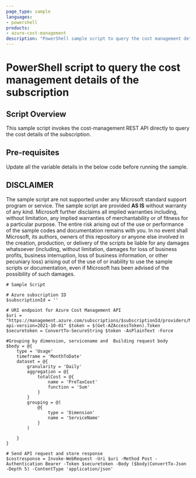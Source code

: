 ```yaml
---
page_type: sample
languages:
- powershell
products:
- azure-cost-management
description: "PowerShell sample script to query the cost management details."
---
```



# PowerShell script to query the cost management details of the subscription

## Script Overview 
 
 This sample script invokes the cost-management REST API directly to query the cost details of the subscription.
 
 ## Pre-requisites 
Update all the variable details in the below code before running the sample.
 
## DISCLAIMER

The sample script are not supported under any Microsoft standard support program or service. The sample script are provided **AS IS** without warranty of any kind. Microsoft further disclaims all implied warranties including, without limitation, any implied warranties of merchantability or of fitness for a particular purpose. The entire risk arising out of the use or performance of the sample codes and documentation remains with you. In no event shall Microsoft, its authors, owners of this repository or anyone else involved in the creation, production, or delivery of the scripts be liable for any damages whatsoever (including, without limitation, damages for loss of business profits, business interruption, loss of business information, or other pecuniary loss) arising out of the use of or inability to use the sample scripts or documentation, even if Microsoft has been advised of the possibility of such damages. 

```
# Sample Script

# Azure subscription ID
$subscriptionId = ''

# URI endpoint for Azure Cost Management API
$uri = "https://management.azure.com/subscriptions/$subscriptionId/providers/Microsoft.CostManagement/query?api-version=2021-10-01" $token = $(Get-AZAccessToken).Token $securetoken = ConvertTo-SecureString $token -AsPlainText -Force

#Grouping by dimension, servicename and  Building request body
$body = @{
    type = 'Usage'
    timeframe = 'MonthToDate'
    dataset = @{
        granularity = 'Daily'
        aggregation = @{
            totalCost = @{
                name = 'PreTaxCost'
                function = 'Sum'
            }
        }
        grouping = @(
            @{
                type = 'Dimension'
                name = 'ServiceName'
            }
        )
      
    }
}

# Send API request and store response
$costresponse = Invoke-WebRequest -Uri $uri -Method Post -Authentication Bearer -Token $securetoken -Body ($body|ConvertTo-Json -Depth 5) -ContentType 'application/json'

```
